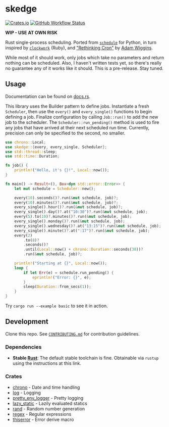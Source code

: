 # skedge

[![Crates.io](https://img.shields.io/crates/v/skedge.svg)](https://crates.io/crates/skedge)
[![GitHub Workflow Status](https://img.shields.io/github/workflow/status/deciduously/skedge/rust)](https://github.com/deciduously/skedge/actions/workflows/rust.yml)

**WIP - USE AT OWN RISK**

Rust single-process scheduling.  Ported from [`schedule`](https://github.com/dbader/schedule) for Python, in turn inspired by [`clockwork`](https://github.com/Rykian/clockwork) (Ruby), and ["Rethinking Cron"](https://adam.herokuapp.com/past/2010/4/13/rethinking_cron/) by [Adam Wiggins](https://github.com/adamwiggins).

While most of it should work, only jobs which take no parameters and return nothing can be scheduled.  Also, I haven't written tests yet, so there's really no guarantee any of it works like it should.  This is a pre-release.  Stay tuned.

## Usage

Documentation can be found on [docs.rs](https://docs.rs/skedge).

This library uses the Builder pattern to define jobs.  Instantiate a fresh `Scheduler`, then use the `every()` and `every_single()` functions to begin defining a job.  Finalize configuration by calling `Job::run()` to add the new job to the scheduler.  The `Scheduler::run_pending()` method is used to fire any jobs that have arrived at their next scheduled run time.  Currently, precision can only be specified to the second, no smaller.

```rust
use chrono::Local;
use skedge::{every, every_single, Scheduler};
use std::thread::sleep;
use std::time::Duration;

fn job() {
    println!("Hello, it's {}!", Local::now());
}

fn main() -> Result<(), Box<dyn std::error::Error>> {
    let mut schedule = Scheduler::new();

    every(10).seconds()?.run(&mut schedule, job)?;
    every(10).minutes()?.run(&mut schedule, job)?;
    every_single().hour()?.run(&mut schedule, job)?;
    every_single().day()?.at("10:30")?.run(&mut schedule, job);
    every(5).to(10)?.minutes()?.run(&mut schedule, job);
    every_single().monday()?.run(&mut schedule, job);
    every_single().wednesday()?.at("13:15")?.run(&mut schedule, job);
    every_single().minute()?.at(":17")?.run(&mut schedule, job);
    every(2)
        .to(8)?
        .seconds()?
        .until(Local::now() + chrono::Duration::seconds(30))?
        .run(&mut schedule, job)?;

    println!("Starting at {}", Local::now());
    loop {
        if let Err(e) = schedule.run_pending() {
            eprintln!("Error: {}", e);
        }
        sleep(Duration::from_secs(1));
    }
}
```

Try `cargo run --example basic` to see it in action.

## Development

Clone this repo.  See [`CONTRIBUTING.md`](https://github.com/deciduously/skedge/blob/main/CONTRIBUTING.md) for contribution guidelines.

### Dependencies
 
* **Stable [Rust](https://www.rust-lang.org/tools/install)**:  The default stable toolchain is fine.  Obtainable via `rustup` using the instructions at this link.

### Crates

* [chrono](https://github.com/chronotope/chrono) - Date and time handling
* [log](https://github.com/rust-lang/log) - Logging
* [pretty_env_logger](https://github.com/seanmonstar/pretty-env-logger) - Pretty logging
* [lazy_static](https://github.com/rust-lang-nursery/lazy-static.rs) - Lazily evaluated statics
* [rand](https://rust-random.github.io/book/) - Random number generation
* [regex](https://github.com/rust-lang/regex) - Regular expressions
* [thiserror](https://github.com/dtolnay/thiserror) - Error derive macro
